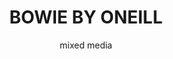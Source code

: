 ---
layout: gallery
title: BOWIE BY ONEILL
subtitle: mixed media
permalink: /illustration11/
desc: An illustration of David Bowie inspired by the work of Terry O'Neill, commissioned by Red Engine Publishing.
pickerImage: /imgs/illustration/bowie-by-oneill/bowie-thumb.jpg
images:
  - desktop: /imgs/illustration/bowie-by-oneill/desktop/1-bowie-4colour-dt.jpg
    mobile: /imgs/illustration/bowie-by-oneill/mobile/1-bowie-4colour-m.jpg
    caption: fashion illustration
  - desktop: /imgs/illustration/bowie-by-oneill/desktop/2-bowie-collage-dt.jpg
    mobile: /imgs/illustration/bowie-by-oneill/mobile/2-bowie-collage-m.jpg
    caption: fashion illustration
  - desktop: /imgs/illustration/bowie-by-oneill/desktop/3-bowie-bw-comp-dt.jpg
    mobile: /imgs/illustration/bowie-by-oneill/mobile/3-bowie-bw-comp-m.jpg
    caption: fashion illustration
---
